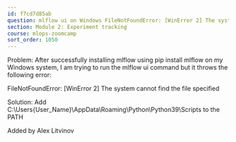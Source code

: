 ```yaml
---
id: f7cd7d85ab
question: mlflow ui on Windows FileNotFoundError: [WinError 2] The system cannot find the file specified
section: Module 2: Experiment tracking
course: mlops-zoomcamp
sort_order: 1050
---
```


Problem: After successfully installing mlflow using pip install mlflow on my Windows system, I am trying to run the mlflow ui command but it throws the following error:

FileNotFoundError: [WinError 2] The system cannot find the file specified

Solution: Add C:\Users\{User_Name}\AppData\Roaming\Python\Python39\Scripts to the PATH

Added by Alex Litvinov

